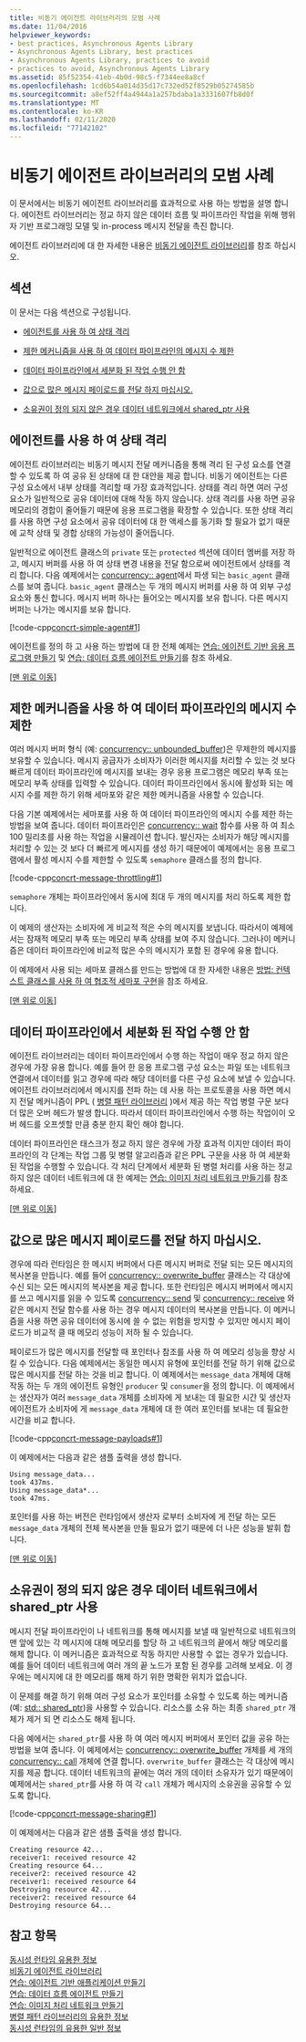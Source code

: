 ```yaml
---
title: 비동기 에이전트 라이브러리의 모범 사례
ms.date: 11/04/2016
helpviewer_keywords:
- best practices, Asynchronous Agents Library
- Asynchronous Agents Library, best practices
- Asynchronous Agents Library, practices to avoid
- practices to avoid, Asynchronous Agents Library
ms.assetid: 85f52354-41eb-4b0d-98c5-f7344ee8a8cf
ms.openlocfilehash: 1cd6b54a014d35d17c732ed52f8529b05274585b
ms.sourcegitcommit: a8ef52ff4a4944a1a257bdaba1a3331607fb8d0f
ms.translationtype: MT
ms.contentlocale: ko-KR
ms.lasthandoff: 02/11/2020
ms.locfileid: "77142102"
---
```

# <a name="best-practices-in-the-asynchronous-agents-library"></a>비동기 에이전트 라이브러리의 모범 사례

이 문서에서는 비동기 에이전트 라이브러리를 효과적으로 사용 하는 방법을 설명 합니다. 에이전트 라이브러리는 정교 하지 않은 데이터 흐름 및 파이프라인 작업을 위해 행위자 기반 프로그래밍 모델 및 in-process 메시지 전달을 촉진 합니다.

에이전트 라이브러리에 대 한 자세한 내용은 [비동기 에이전트 라이브러리](../../parallel/concrt/asynchronous-agents-library.md)를 참조 하십시오.

## <a name="top"></a> 섹션

이 문서는 다음 섹션으로 구성됩니다.

- [에이전트를 사용 하 여 상태 격리](#isolation)

- [제한 메커니즘을 사용 하 여 데이터 파이프라인의 메시지 수 제한](#throttling)

- [데이터 파이프라인에서 세분화 된 작업 수행 안 함](#fine-grained)

- [값으로 많은 메시지 페이로드를 전달 하지 마십시오.](#large-payloads)

- [소유권이 정의 되지 않은 경우 데이터 네트워크에서 shared_ptr 사용](#ownership)

## <a name="isolation"></a>에이전트를 사용 하 여 상태 격리

에이전트 라이브러리는 비동기 메시지 전달 메커니즘을 통해 격리 된 구성 요소를 연결할 수 있도록 하 여 공유 된 상태에 대 한 대안을 제공 합니다. 비동기 에이전트는 다른 구성 요소에서 내부 상태를 격리할 때 가장 효과적입니다. 상태를 격리 하면 여러 구성 요소가 일반적으로 공유 데이터에 대해 작동 하지 않습니다. 상태 격리를 사용 하면 공유 메모리의 경합이 줄어들기 때문에 응용 프로그램을 확장할 수 있습니다. 또한 상태 격리를 사용 하면 구성 요소에서 공유 데이터에 대 한 액세스를 동기화 할 필요가 없기 때문에 교착 상태 및 경합 상태의 가능성이 줄어듭니다.

일반적으로 에이전트 클래스의 `private` 또는 `protected` 섹션에 데이터 멤버를 저장 하 고, 메시지 버퍼를 사용 하 여 상태 변경 내용을 전달 함으로써 에이전트에서 상태를 격리 합니다. 다음 예제에서는 [concurrency:: agent](../../parallel/concrt/reference/agent-class.md)에서 파생 되는 `basic_agent` 클래스를 보여 줍니다. `basic_agent` 클래스는 두 개의 메시지 버퍼를 사용 하 여 외부 구성 요소와 통신 합니다. 메시지 버퍼 하나는 들어오는 메시지를 보유 합니다. 다른 메시지 버퍼는 나가는 메시지를 보유 합니다.

[!code-cpp[concrt-simple-agent#1](../../parallel/concrt/codesnippet/cpp/best-practices-in-the-asynchronous-agents-library_1.cpp)]

에이전트를 정의 하 고 사용 하는 방법에 대 한 전체 예제는 [연습: 에이전트 기반 응용 프로그램 만들기](../../parallel/concrt/walkthrough-creating-an-agent-based-application.md) 및 [연습: 데이터 흐름 에이전트 만들기](../../parallel/concrt/walkthrough-creating-a-dataflow-agent.md)를 참조 하세요.

[[맨 위로 이동](#top)]

## <a name="throttling"></a>제한 메커니즘을 사용 하 여 데이터 파이프라인의 메시지 수 제한

여러 메시지 버퍼 형식 (예: [concurrency:: unbounded_buffer](reference/unbounded-buffer-class.md))은 무제한의 메시지를 보유할 수 있습니다. 메시지 공급자가 소비자가 이러한 메시지를 처리할 수 있는 것 보다 빠르게 데이터 파이프라인에 메시지를 보내는 경우 응용 프로그램은 메모리 부족 또는 메모리 부족 상태를 입력할 수 있습니다. 데이터 파이프라인에서 동시에 활성화 되는 메시지 수를 제한 하기 위해 세마포와 같은 제한 메커니즘을 사용할 수 있습니다.

다음 기본 예제에서는 세마포를 사용 하 여 데이터 파이프라인의 메시지 수를 제한 하는 방법을 보여 줍니다. 데이터 파이프라인은 [concurrency:: wait](reference/concurrency-namespace-functions.md#wait) 함수를 사용 하 여 최소 100 밀리초를 사용 하는 작업을 시뮬레이션 합니다. 발신자는 소비자가 해당 메시지를 처리할 수 있는 것 보다 더 빠르게 메시지를 생성 하기 때문에이 예제에서는 응용 프로그램에서 활성 메시지 수를 제한할 수 있도록 `semaphore` 클래스를 정의 합니다.

[!code-cpp[concrt-message-throttling#1](../../parallel/concrt/codesnippet/cpp/best-practices-in-the-asynchronous-agents-library_2.cpp)]

`semaphore` 개체는 파이프라인에서 동시에 최대 두 개의 메시지를 처리 하도록 제한 합니다.

이 예제의 생산자는 소비자에 게 비교적 적은 수의 메시지를 보냅니다. 따라서이 예제에서는 잠재적 메모리 부족 또는 메모리 부족 상태를 보여 주지 않습니다. 그러나이 메커니즘은 데이터 파이프라인에 비교적 많은 수의 메시지가 포함 된 경우에 유용 합니다.

이 예제에서 사용 되는 세마포 클래스를 만드는 방법에 대 한 자세한 내용은 [방법: 컨텍스트 클래스를 사용 하 여 협조적 세마포 구현](../../parallel/concrt/how-to-use-the-context-class-to-implement-a-cooperative-semaphore.md)을 참조 하세요.

[[맨 위로 이동](#top)]

## <a name="fine-grained"></a>데이터 파이프라인에서 세분화 된 작업 수행 안 함

에이전트 라이브러리는 데이터 파이프라인에서 수행 하는 작업이 매우 정교 하지 않은 경우에 가장 유용 합니다. 예를 들어 한 응용 프로그램 구성 요소는 파일 또는 네트워크 연결에서 데이터를 읽고 경우에 따라 해당 데이터를 다른 구성 요소에 보낼 수 있습니다. 에이전트 라이브러리에서 메시지를 전파 하는 데 사용 하는 프로토콜을 사용 하면 메시지 전달 메커니즘이 PPL ( [병렬 패턴 라이브러리](../../parallel/concrt/parallel-patterns-library-ppl.md) )에서 제공 하는 작업 병렬 구문 보다 더 많은 오버 헤드가 발생 합니다. 따라서 데이터 파이프라인에서 수행 하는 작업이이 오버 헤드를 오프셋할 만큼 충분 한지 확인 해야 합니다.

데이터 파이프라인은 태스크가 정교 하지 않은 경우에 가장 효과적 이지만 데이터 파이프라인의 각 단계는 작업 그룹 및 병렬 알고리즘과 같은 PPL 구문을 사용 하 여 세분화 된 작업을 수행할 수 있습니다. 각 처리 단계에서 세분화 된 병렬 처리를 사용 하는 정교 하지 않은 데이터 네트워크에 대 한 예제는 [연습: 이미지 처리 네트워크 만들기](../../parallel/concrt/walkthrough-creating-an-image-processing-network.md)를 참조 하세요.

[[맨 위로 이동](#top)]

## <a name="large-payloads"></a>값으로 많은 메시지 페이로드를 전달 하지 마십시오.

경우에 따라 런타임은 한 메시지 버퍼에서 다른 메시지 버퍼로 전달 되는 모든 메시지의 복사본을 만듭니다. 예를 들어 [concurrency:: overwrite_buffer](../../parallel/concrt/reference/overwrite-buffer-class.md) 클래스는 각 대상에 수신 되는 모든 메시지의 복사본을 제공 합니다. 또한 런타임은 메시지 버퍼에서 메시지를 쓰고 메시지를 읽을 수 있도록 [concurrency:: send](reference/concurrency-namespace-functions.md#send) 및 [concurrency:: receive](reference/concurrency-namespace-functions.md#receive) 와 같은 메시지 전달 함수를 사용 하는 경우 메시지 데이터의 복사본을 만듭니다. 이 메커니즘을 사용 하면 공유 데이터에 동시에 쓸 수 없는 위험을 방지할 수 있지만 메시지 페이로드가 비교적 클 때 메모리 성능이 저하 될 수 있습니다.

페이로드가 많은 메시지를 전달할 때 포인터나 참조를 사용 하 여 메모리 성능을 향상 시킬 수 있습니다. 다음 예제에서는 동일한 메시지 유형에 포인터를 전달 하기 위해 값으로 많은 메시지를 전달 하는 것을 비교 합니다. 이 예제에서는 `message_data` 개체에 대해 작동 하는 두 개의 에이전트 유형인 `producer` 및 `consumer`을 정의 합니다. 이 예제에서는 생산자가 여러 `message_data` 개체를 소비자에 게 보내는 데 필요한 시간 및 생산자 에이전트가 소비자에 게 `message_data` 개체에 대 한 여러 포인터를 보내는 데 필요한 시간을 비교 합니다.

[!code-cpp[concrt-message-payloads#1](../../parallel/concrt/codesnippet/cpp/best-practices-in-the-asynchronous-agents-library_3.cpp)]

이 예제에서는 다음과 같은 샘플 출력을 생성 합니다.

```Output
Using message_data...
took 437ms.
Using message_data*...
took 47ms.
```

포인터를 사용 하는 버전은 런타임에서 생산자 로부터 소비자에 게 전달 하는 모든 `message_data` 개체의 전체 복사본을 만들 필요가 없기 때문에 더 나은 성능을 발휘 합니다.

[[맨 위로 이동](#top)]

## <a name="ownership"></a>소유권이 정의 되지 않은 경우 데이터 네트워크에서 shared_ptr 사용

메시지 전달 파이프라인이 나 네트워크를 통해 메시지를 보낼 때 일반적으로 네트워크의 맨 앞에 있는 각 메시지에 대해 메모리를 할당 하 고 네트워크의 끝에서 해당 메모리를 해제 합니다. 이 메커니즘은 효과적으로 작동 하지만 사용할 수 없는 경우가 있습니다. 예를 들어 데이터 네트워크에 여러 개의 끝 노드가 포함 된 경우를 고려해 보세요. 이 경우에는 메시지에 대 한 메모리를 해제 하기 위한 명확한 위치가 없습니다.

이 문제를 해결 하기 위해 여러 구성 요소가 포인터를 소유할 수 있도록 하는 메커니즘 (예: [std:: shared_ptr](../../standard-library/shared-ptr-class.md))을 사용할 수 있습니다. 리소스를 소유 하는 최종 `shared_ptr` 개체가 제거 되 면 리소스도 해제 됩니다.

다음 예에서는 `shared_ptr`를 사용 하 여 여러 메시지 버퍼에서 포인터 값을 공유 하는 방법을 보여 줍니다. 이 예제에서는 [concurrency:: overwrite_buffer](../../parallel/concrt/reference/overwrite-buffer-class.md) 개체를 세 개의 [concurrency:: call](../../parallel/concrt/reference/call-class.md) 개체에 연결 합니다. `overwrite_buffer` 클래스는 각 대상에 메시지를 제공 합니다. 데이터 네트워크의 끝에는 여러 개의 데이터 소유자가 있기 때문에이 예제에서는 `shared_ptr`를 사용 하 여 각 `call` 개체가 메시지의 소유권을 공유할 수 있도록 합니다.

[!code-cpp[concrt-message-sharing#1](../../parallel/concrt/codesnippet/cpp/best-practices-in-the-asynchronous-agents-library_4.cpp)]

이 예제에서는 다음과 같은 샘플 출력을 생성 합니다.

```Output
Creating resource 42...
receiver1: received resource 42
Creating resource 64...
receiver2: received resource 42
receiver1: received resource 64
Destroying resource 42...
receiver2: received resource 64
Destroying resource 64...
```

## <a name="see-also"></a>참고 항목

[동시성 런타임 유용한 정보](../../parallel/concrt/concurrency-runtime-best-practices.md)<br/>
[비동기 에이전트 라이브러리](../../parallel/concrt/asynchronous-agents-library.md)<br/>
[연습: 에이전트 기반 애플리케이션 만들기](../../parallel/concrt/walkthrough-creating-an-agent-based-application.md)<br/>
[연습: 데이터 흐름 에이전트 만들기](../../parallel/concrt/walkthrough-creating-a-dataflow-agent.md)<br/>
[연습: 이미지 처리 네트워크 만들기](../../parallel/concrt/walkthrough-creating-an-image-processing-network.md)<br/>
[병렬 패턴 라이브러리의 유용한 정보](../../parallel/concrt/best-practices-in-the-parallel-patterns-library.md)<br/>
[동시성 런타임의 유용한 일반 정보](../../parallel/concrt/general-best-practices-in-the-concurrency-runtime.md)
